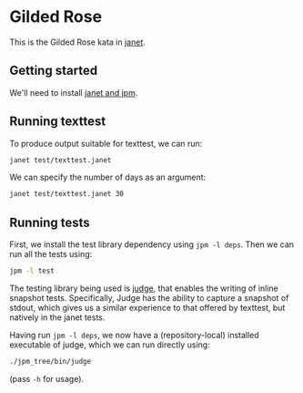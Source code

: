 # Gilded Rose

This is the Gilded Rose kata in [janet](https://janet-lang.org).

## Getting started

We'll need to install [janet and jpm](https://janet-lang.org/docs/index.html).

## Running texttest

To produce output suitable for texttest, we can run:

```sh
janet test/texttest.janet
```

We can specify the number of days as an argument:

```sh
janet test/texttest.janet 30
```

## Running tests

First, we install the test library dependency using `jpm -l deps`. Then we can run all the tests using:

```sh
jpm -l test
```

The testing library being used is [judge](https://github.com/ianthehenry/judge), that enables the writing of inline snapshot tests. 
Specifically, Judge has the ability to capture a snapshot of stdout, which gives us a similar experience to that offered by texttest, but natively in the janet tests.

Having run `jpm -l deps`, we now have a (repository-local) installed executable of judge, which we can run directly using:

```sh
./jpm_tree/bin/judge
```
(pass `-h` for usage).
